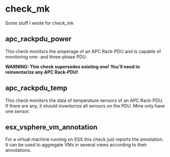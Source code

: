 # check_mk 

Some stuff I wrote for check_mk

## apc_rackpdu_power
  
This check monitors the amperage of an APC Rack-PDU and is capable of monitoring one- and three-phase PDU.

**WARNING: This check supersedes existing one! You'll need to reinventarize any APC Rack-PDU!**

## apc_rackpdu_temp
  
This check monitors the data of temperature sensors of an APC Rack-PDU. If there are any, it should inventorize all sensors on the PDU. Mine only have one sensor.

## esx_vsphere_vm_annotation

For a virtual machine running on ESX this check just reports the annotation. It can be used to aggregate VMs in several views according to their annotations.
